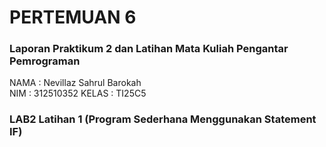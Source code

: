 # PERTEMUAN 6
### Laporan Praktikum 2 dan Latihan Mata Kuliah Pengantar Pemrograman

NAMA   : Nevillaz Sahrul Barokah <br>
NIM    : 312510352
KELAS  : TI25C5

### LAB2 Latihan 1 (Program Sederhana Menggunakan Statement IF)
